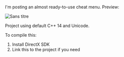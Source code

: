 I'm posting an almost ready-to-use cheat menu. Preview:

![Sans titre](https://github.com/monstercheat/PinkMenu_Overlay/assets/171823210/c0395e82-6ccb-4cd9-ba98-ad9158b96001)

Project using default C++ 14 and Unicode. 

To compile this: 
1. Install DirectX SDK
2. Link this to the project if you need
